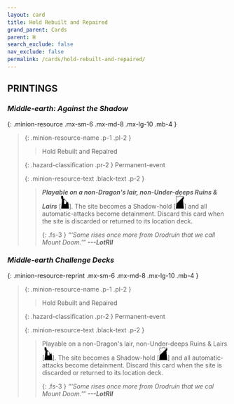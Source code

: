 ```yaml
---
layout: card
title: Hold Rebuilt and Repaired
grand_parent: Cards
parent: H
search_exclude: false
nav_exclude: false
permalink: /cards/hold-rebuilt-and-repaired/
---
```


## PRINTINGS


### _Middle-earth: Against the Shadow_

{: .minion-resource .mx-sm-6 .mx-md-8 .mx-lg-10 .mb-4 }
> {: .minion-resource-name .p-1 .pl-2 }
> > <div class="hazard-mp"></div>
> > <div class="card-name">Hold Rebuilt and Repaired</div>
>
> {: .hazard-classification .pr-2 }
> Permanent-event
>
> {: .minion-resource-text .black-text .p-2 }
> > ***Playable on a non-Dragon's lair, non-Under-deeps Ruins & Lairs*** <nobr>[<img src="/assets/images/ruinlair.svg">]</nobr>. The site becomes a Shadow-hold <nobr>[<img src="/assets/images/shadow-hold.svg">]</nobr> and all automatic-attacks become detainment. Discard this card when the site is discarded or returned to its location deck. 
> > 
> > {: .fs-3 } 
> > _“‘Some rises once more from Orodruin that we call Mount Doom.’”_ ***---&#65279;LotRII*** 
> 

### _Middle-earth Challenge Decks_

{: .minion-resource-reprint .mx-sm-6 .mx-md-8 .mx-lg-10 .mb-4 }
> {: .minion-resource-name .p-1 .pl-2 }
> > <div class="hazard-mp"></div>
> > <div class="card-name">Hold Rebuilt and Repaired</div>
>
> {: .hazard-classification .pr-2 }
> Permanent-event
>
> {: .minion-resource-text .black-text .p-2 }
> > Playable on a non-Dragon's lair, non-Under-deeps Ruins & Lairs <nobr>[<img src="/assets/images/ruinlair.svg">]</nobr>. The site becomes a Shadow-hold <nobr>[<img src="/assets/images/shadow-hold.svg">]</nobr> and all automatic-attacks become detainment. Discard this card when the site is discarded or returned to its location deck. 
> > 
> > {: .fs-3 } 
> > _“‘Some rises once more from Orodruin that we cal Mount Doom.’”_ ***---&#65279;LotRII*** 
> 
